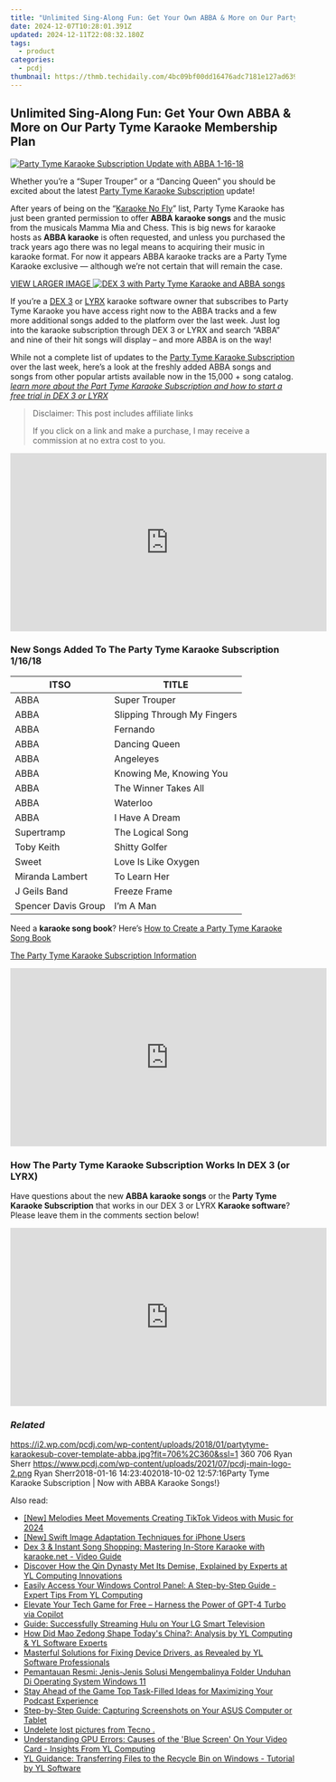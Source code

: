```yaml
---
title: "Unlimited Sing-Along Fun: Get Your Own ABBA & More on Our Party Tyme Karaoke Membership Plan"
date: 2024-12-07T10:28:01.391Z
updated: 2024-12-11T22:08:32.180Z
tags:
  - product
categories:
  - pcdj
thumbnail: https://thmb.techidaily.com/4bc09bf00dd16476adc7181e127ad6390edb7499dd05b4708d5bc6f8d46016ec.png
---
```


## Unlimited Sing-Along Fun: Get Your Own ABBA & More on Our Party Tyme Karaoke Membership Plan

[![Party Tyme Karaoke Subscription Update with ABBA 1-16-18](https://i2.wp.com/pcdj.com/wp-content/uploads/2018/01/partytyme-karaokesub-cover-template-abba.jpg?resize=706%2C321&ssl=1)](https://i2.wp.com/pcdj.com/wp-content/uploads/2018/01/partytyme-karaokesub-cover-template-abba.jpg?fit=706%2C360&ssl=1 "Party Tyme Karaoke Subscription Update with ABBA 1-16-18")

Whether you’re a “Super Trouper” or a “Dancing Queen” you should be excited about the latest [Party Tyme Karaoke Subscription](https://tools.techidaily.com/pcdj/products/) update!

After years of being on the “[Karaoke No Fly](https://tools.techidaily.com/pcdj/products/)” list, Party Tyme Karaoke has just been granted permission to offer **ABBA karaoke songs** and the music from the musicals Mamma Mia and Chess. This is big news for karaoke hosts as **ABBA karaoke** is often requested, and unless you purchased the track years ago there was no legal means to acquiring their music in karaoke format. For now it appears ABBA karaoke tracks are a Party Tyme Karaoke exclusive — although we’re not certain that will remain the case.

[VIEW LARGER IMAGE ![DEX 3 with Party Tyme Karaoke and ABBA songs](https://i2.wp.com/pcdj.com/wp-content/uploads/2018/01/dex3-w-abbasongs.jpg?fit=300%2C169&ssl=1 "DEX 3 with Party Tyme Karaoke and ABBA songs")](https://i2.wp.com/pcdj.com/wp-content/uploads/2018/01/dex3-w-abbasongs.jpg?fit=1030%2C579&ssl=1)

If you’re a [DEX 3](https://tools.techidaily.com/pcdj/products/) or [LYRX](http://www.lyrxkaraoke.com/) karaoke software owner that subscribes to Party Tyme Karaoke you have access right now to the ABBA tracks and a few more additional songs added to the platform over the last week. Just log into the karaoke subscription through DEX 3 or LYRX and search “ABBA” and nine of their hit songs will display – and more ABBA is on the way!

While not a complete list of updates to the [Party Tyme Karaoke Subscription](https://tools.techidaily.com/pcdj/products/) over the last week, here’s a look at the freshly added ABBA songs and songs from other popular artists available now in the 15,000 + song catalog. _[learn more about the Part Tyme Karaoke Subscription and how to start a free trial in DEX 3 or LYRX](https://tools.techidaily.com/pcdj/products/)_ 

>  Disclaimer: This post includes affiliate links
>
>  If you click on a link and make a purchase, I may receive a commission at no extra cost to you.
>

<!-- affiliate ads begin -->
<iframe width="560" height="315" src="https://www.youtube.com/embed/bofw6eJA7Bg?si=HM2gKZGH4L1otw3e" title="YouTube video player" frameborder="0" allow="accelerometer; autoplay; clipboard-write; encrypted-media; gyroscope; picture-in-picture; web-share" referrerpolicy="strict-origin-when-cross-origin" allowfullscreen></iframe>
<!-- affiliate ads end -->

### New Songs Added To The Party Tyme Karaoke Subscription 1/16/18

| ITSO                | TITLE                       |
| ------------------- | --------------------------- |
| ABBA                | Super Trouper               |
| ABBA                | Slipping Through My Fingers |
| ABBA                | Fernando                    |
| ABBA                | Dancing Queen               |
| ABBA                | Angeleyes                   |
| ABBA                | Knowing Me, Knowing You     |
| ABBA                | The Winner Takes All        |
| ABBA                | Waterloo                    |
| ABBA                | I Have A Dream              |
| Supertramp          | The Logical Song            |
| Toby Keith          | Shitty Golfer               |
| Sweet               | Love Is Like Oxygen         |
| Miranda Lambert     | To Learn Her                |
| J Geils Band        | Freeze Frame                |
| Spencer Davis Group | I’m A Man                   |

Need a **karaoke song book**? Here’s [How to Create a Party Tyme Karaoke Song Book](https://tools.techidaily.com/pcdj/products/)

[The Party Tyme Karaoke Subscription Information](https://tools.techidaily.com/pcdj/products/)

<!-- affiliate ads begin -->
<iframe width="560" height="315" src="https://www.youtube.com/embed/X18Dq7rV-xI?si=twFfXIPD0TFmC5EM" title="YouTube video player" frameborder="0" allow="accelerometer; autoplay; clipboard-write; encrypted-media; gyroscope; picture-in-picture; web-share" referrerpolicy="strict-origin-when-cross-origin" allowfullscreen></iframe>
<!-- affiliate ads end -->

### How The Party Tyme Karaoke Subscription Works In DEX 3 (or LYRX)

Have questions about the new **ABBA karaoke songs** or the **Party Tyme Karaoke Subscription** that works in our DEX 3 or LYRX **Karaoke software**? Please leave them in the comments section below!

<!-- affiliate ads begin -->
<iframe width="560" height="315" src="https://www.youtube.com/embed/RBN1gYY5hUs?si=p89CMiMzeJzU0wGu" title="YouTube video player" frameborder="0" allow="accelerometer; autoplay; clipboard-write; encrypted-media; gyroscope; picture-in-picture; web-share" referrerpolicy="strict-origin-when-cross-origin" allowfullscreen></iframe>
<!-- affiliate ads end -->

### _Related_

https://i2.wp.com/pcdj.com/wp-content/uploads/2018/01/partytyme-karaokesub-cover-template-abba.jpg?fit=706%2C360&ssl=1 360 706 Ryan Sherr https://www.pcdj.com/wp-content/uploads/2021/07/pcdj-main-logo-2.png Ryan Sherr2018-01-16 14:23:402018-10-02 12:57:16Party Tyme Karaoke Subscription | Now with ABBA Karaoke Songs!}

<ins class="adsbygoogle"
     style="display:block"
     data-ad-format="autorelaxed"
     data-ad-client="ca-pub-7571918770474297"
     data-ad-slot="1223367746"></ins>

<ins class="adsbygoogle"
     style="display:block"
     data-ad-client="ca-pub-7571918770474297"
     data-ad-slot="8358498916"
     data-ad-format="auto"
     data-full-width-responsive="true"></ins>

<span class="atpl-alsoreadstyle">Also read:</span>
<div><ul>
<li><a href="https://tiktok-videos.techidaily.com/new-melodies-meet-movements-creating-tiktok-videos-with-music-for-2024/"><u>[New] Melodies Meet Movements Creating TikTok Videos with Music for 2024</u></a></li>
<li><a href="https://some-tips.techidaily.com/new-swift-image-adaptation-techniques-for-iphone-users/"><u>[New] Swift Image Adaptation Techniques for iPhone Users</u></a></li>
<li><a href="https://discover-able.techidaily.com/dex-3-and-instant-song-shopping-mastering-in-store-karaoke-with-karaokenet-video-guide/"><u>Dex 3 & Instant Song Shopping: Mastering In-Store Karaoke with karaoke.net - Video Guide</u></a></li>
<li><a href="https://discover-able.techidaily.com/discover-how-the-qin-dynasty-met-its-demise-explained-by-experts-at-yl-computing-innovations/"><u>Discover How the Qin Dynasty Met Its Demise, Explained by Experts at YL Computing Innovations</u></a></li>
<li><a href="https://discover-able.techidaily.com/easily-access-your-windows-control-panel-a-step-by-step-guide-expert-tips-from-yl-computing/"><u>Easily Access Your Windows Control Panel: A Step-by-Step Guide - Expert Tips From YL Computing</u></a></li>
<li><a href="https://tech-hub.techidaily.com/elevate-your-tech-game-for-free-harness-the-power-of-gpt-4-turbo-via-copilot/"><u>Elevate Your Tech Game for Free – Harness the Power of GPT-4 Turbo via Copilot</u></a></li>
<li><a href="https://tech-recovery.techidaily.com/guide-successfully-streaming-hulu-on-your-lg-smart-television/"><u>Guide: Successfully Streaming Hulu on Your LG Smart Television</u></a></li>
<li><a href="https://discover-able.techidaily.com/how-did-mao-zedong-shape-todays-china-analysis-by-yl-computing-and-yl-software-experts/"><u>How Did Mao Zedong Shape Today's China?: Analysis by YL Computing & YL Software Experts</u></a></li>
<li><a href="https://discover-able.techidaily.com/masterful-solutions-for-fixing-device-drivers-as-revealed-by-yl-software-professionals/"><u>Masterful Solutions for Fixing Device Drivers, as Revealed by YL Software Professionals</u></a></li>
<li><a href="https://win-cheats.techidaily.com/pemantauan-resmi-jenis-jenis-solusi-mengembalinya-folder-unduhan-di-operating-system-windows-11/"><u>Pemantauan Resmi: Jenis-Jenis Solusi Mengembalinya Folder Unduhan Di Operating System Windows 11</u></a></li>
<li><a href="https://article-tips.techidaily.com/stay-ahead-of-the-game-top-task-filled-ideas-for-maximizing-your-podcast-experience/"><u>Stay Ahead of the Game Top Task-Filled Ideas for Maximizing Your Podcast Experience</u></a></li>
<li><a href="https://win-rankings.techidaily.com/step-by-step-guide-capturing-screenshots-on-your-asus-computer-or-tablet/"><u>Step-by-Step Guide: Capturing Screenshots on Your ASUS Computer or Tablet</u></a></li>
<li><a href="https://techidaily.com/undelete-lost-pictures-from-tecno-by-fonelab-android-recover-pictures/"><u>Undelete lost pictures from Tecno .</u></a></li>
<li><a href="https://discover-able.techidaily.com/understanding-gpu-errors-causes-of-the-blue-screen-on-your-video-card-insights-from-yl-computing/"><u>Understanding GPU Errors: Causes of the 'Blue Screen' On Your Video Card - Insights From YL Computing</u></a></li>
<li><a href="https://discover-able.techidaily.com/yl-guidance-transferring-files-to-the-recycle-bin-on-windows-tutorial-by-yl-software/"><u>YL Guidance: Transferring Files to the Recycle Bin on Windows - Tutorial by YL Software</u></a></li>
</ul></div>

